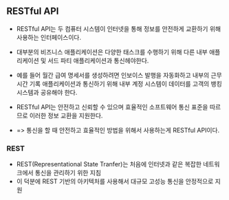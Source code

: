 ## RESTful API

- RESTful API는 두 컴퓨터 시스템이 인터넷을 통해 정보를 안전하게 교환하기 위해 사용하는 인터페이스이다.
- 대부분의 비즈니스 애플리케이션은 다양한 태스크를 수행하기 위해 다른 내부 애플리케이션 및 서드 파티 애플리케이션과 통신헤야한다.
- 예를 들어 월간 급여 명세서를 생성하려면 인보이스 발행을 자동화하고 내부의 근무 시간 기록 애플리케이션과 통신하기 위해 내부 계정 시스템이 데이터를 고객의 뱅킹 시스템과 공유해야 한다.
- RESTful API는 안전하고 신뢰할 수 있으며 효율적인 소프트웨어 통신 표준을 따르므로 이러한 정보 교환을 지원한다.

- => 통신을 할 때 안전하고 효율적인 방법을 위해서 사용하는게 RESTful API이다.

### REST

- REST(Representational State Tranfer)는 처음에 인터넷과 같은 복잡한 네트워크에서 통신을 관리하기 위한 지침
- 이 덕분에 REST 기반의 아키텍처를 사용해서 대규모 고성능 통신을 안정적으로 지원

